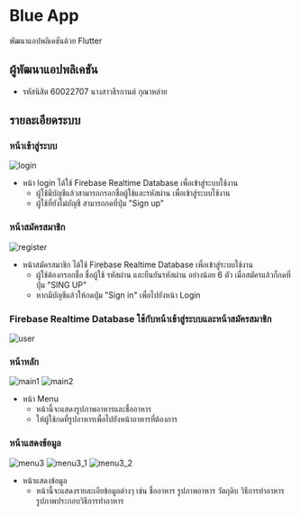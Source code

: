 # Blue App

พัฒนาแอปพลิเคชันด้วย Flutter

## ผู้พัฒนาแอปพลิเคชัน
- รหัสนิสิต 60022707 นางสาวธีรกานต์ กุณาหล่าย

## รายละเอียดระบบ

### หน้าเข้าสู่ระบบ

![login](https://user-images.githubusercontent.com/62759459/97839373-ac2b4380-1d14-11eb-8438-d3fb78b8a56c.png)
- หน้า login ได้ใช้ Firebase Realtime Database เพื่อเข้าสู่ระบบใช้งาน 
  - ผู้ใช้มีบัญชีแล้วสามารถกรอกชื่อผู้ใช้และรหัสผ่าน เพื่อเข้าสู่ระบบใช้งาน
  - ผู้ใช้ที่ยังไม่บัญชี สามารถกดที่ปุ่ม "Sign up" 

### หน้าสมัครสมาชิก

![register](https://user-images.githubusercontent.com/62759459/97839419-c36a3100-1d14-11eb-8c70-73f10ea66eb6.png)
- หน้าสมัครสมาชิก ได้ใช้ Firebase Realtime Database เพื่อเข้าสู่ระบบใช้งาน 
  - ผู้ใช้ต้องกรอกชื่อ ชื่อผู้ใช้ รหัสผ่าน และยืนยันรหัสผ่าน อย่างน้อย 6 ตัว เมื่อสมัครแล้วก็กดที่ปุ่ม "SING UP"
  - หากมีบัญชีแล้วให้กดปุ่ม "Sign in" เพื่อไปยังหน้า Login
  
### Firebase Realtime Database ใช้กับหน้าเข้าสู่ระบบและหน้าสมัครสมาชิก 
![user](https://user-images.githubusercontent.com/62759459/97839918-aeda6880-1d15-11eb-8289-0251267ad67a.png)

### หน้าหลัก

![main1](https://user-images.githubusercontent.com/62759459/97839948-c285cf00-1d15-11eb-82fc-a127a1f00e5c.png)
![main2](https://user-images.githubusercontent.com/62759459/97839981-d3cedb80-1d15-11eb-8087-04932e47a2d4.png)
- หน้า Menu
  - หน้านี้จะแสดงรูปภาพอาหารและชื่ออาหาร
  - ให้ผู้ใช้กดที่รูปอาหารเพื่อไปยังหน้าอาหารที่ต้องการ
  
### หน้าแสดงข้อมูล
  
![menu3](https://user-images.githubusercontent.com/62759459/97841158-dcc0ac80-1d17-11eb-9134-09b391fb7d73.png)
![menu3_1](https://user-images.githubusercontent.com/62759459/97841162-de8a7000-1d17-11eb-980f-ac57bf40cdce.png)
![menu3_2](https://user-images.githubusercontent.com/62759459/97841163-de8a7000-1d17-11eb-86f6-276e9ecb9f2c.png)
- หน้าแสดงข้อมูล
  - หน้านี้จะแสดงรายละเอียข้อมูลต่างๆ เช่น ชื่ออาหาร รูปภาพอาหาร วัตถุดิบ วิธีการทำอาหาร รูปภาพประกอบวิธีการทำอาหาร
